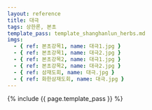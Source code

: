 ```yaml
---
layout: reference
title: 대극
tags: 상한론, 본초
template_pass: template_shanghanlun_herbs.md
imgs:
  - { ref: 본초강목1, name: 대극1.jpg }
  - { ref: 본초강목1, name: 대극2.jpg }
  - { ref: 본초강목2, name: 대극1.jpg }
  - { ref: 본초강목2, name: 대극2.jpg }
  - { ref: 삼재도회, name: 대극.jpg }
  - { ref: 화한삼재도회, name: 대극.jpg }
---
```


{% include {{ page.template_pass }} %}
